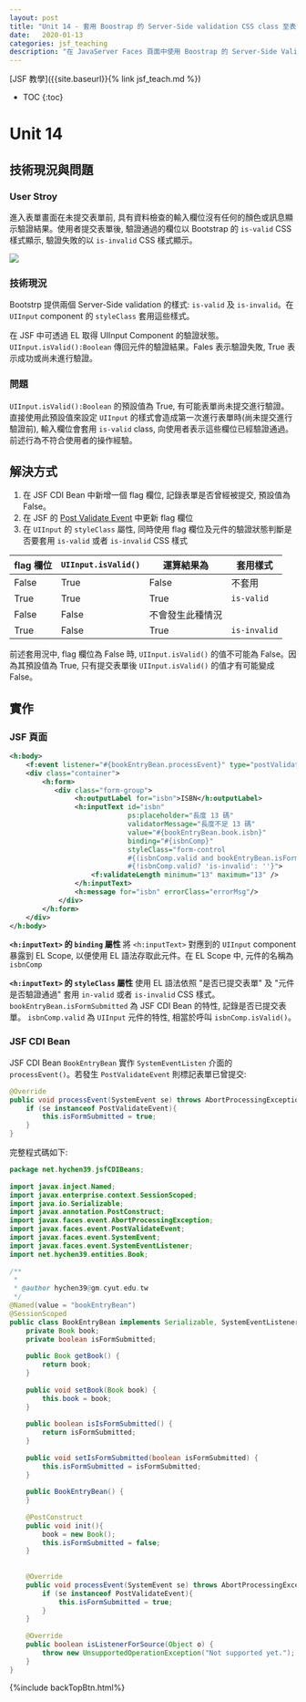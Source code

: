 ```yaml
---
layout: post
title: "Unit 14 - 套用 Boostrap 的 Server-Side validation CSS class 至表單欄位"
date:   2020-01-13
categories: jsf_teaching
description: "在 JavaServer Faces 頁面中使用 Boostrap 的 Server-Side Validation CSS classes 。JSF 教學 Unit 14。"
---    
```


[JSF 教學]({{site.baseurl}}{% link jsf_teach.md %})

* TOC
{:toc}    
  
#  Unit 14

 
  
##  技術現況與問題
  
  
###  User Stroy
  
進入表單畫面在未提交表單前, 具有資料檢查的輸入欄位沒有任何的顏色或訊息顯示驗證結果。使用者提交表單後, 驗證通過的欄位以 Bootstrap 的 `is-valid` CSS 樣式顯示, 驗證失敗的以 `is-invalid` CSS 樣式顯示。
 

![]({{"/assets/img/jsf_teaching/unit14-i01.gif"}} )

###  技術現況
  
  
Bootstrp 提供兩個 Server-Side validation 的樣式: `is-valid` 及 `is-invalid`。在 `UIInput` component 的 `styleClass` 套用這些樣式。
  
在 JSF 中可透過 EL 取得 UIInput Component 的驗證狀態。`UIInput.isValid():Boolean` 傳回元件的驗證結果。Fales 表示驗證失敗, True 表示成功或尚未進行驗證。
  
###  問題 
  
  
`UIInput.isValid():Boolean` 的預設值為 True, 有可能表單尚未提交進行驗證。直接使用此預設值來設定 `UIInput` 的樣式會造成第一次進行表單時(尚未提交進行驗證前), 輸入欄位會套用 `is-valid` class, 向使用者表示這些欄位已經驗證通過。前述行為不符合使用者的操作經驗。
  
  
##  解決方式
  
  
1. 在 JSF CDI Bean 中新增一個 flag 欄位, 記錄表單是否曾經被提交, 預設值為 False。
2. 在 JSF 的 [Post Validate Event](https://docs.oracle.com/javaee/6/tutorial/doc/bnaqq.html ) 中更新 flag 欄位
3. 在 `UIInput` 的 `styleClass` 屬性, 同時使用 flag 欄位及元件的驗證狀態判斷是否要套用 `is-valid` 或者 `is-invalid` CSS 樣式
  
| flag 欄位 | `UIInput.isValid()` |  運算結果為 | 套用樣式 |
--|--|--|--|
False | True | False | 不套用    
True | True | True | `is-valid`
False | False | 不會發生此種情況 |     
True | False | True | `is-invalid`
  
前述套用況中, flag 欄位為 False 時, `UIInput.isValid()` 的值不可能為 False。因為其預設值為 True, 只有提交表單後 `UIInput.isValid()` 的值才有可能變成 False。
  
  
  
##  實作
  
  
###  JSF 頁面
  
  
```xml
<h:body>
    <f:event listener="#{bookEntryBean.processEvent}" type="postValidate" />
    <div class="container">
        <h:form>
           <div class="form-group">
                <h:outputLabel for="isbn">ISBN</h:outputLabel>
                <h:inputText id="isbn" 
                             ps:placeholder="長度 13 碼" 
                             validatorMessage="長度不足 13 碼"
                             value="#{bookEntryBean.book.isbn}"
                             binding="#{isbnComp}"
                             styleClass="form-control 
                             #{(isbnComp.valid and bookEntryBean.isFormSubmitted) ? 'is-valid' : ''}
                             #{!isbnComp.valid? 'is-invalid': ''}">
                    <f:validateLength minimum="13" maximum="13" />
                </h:inputText>
                <h:message for="isbn" errorClass="errorMsg"/>
            </div>
        </h:form>
    </div>
</h:body>
```
  
**`<h:inputText>` 的 `binding` 屬性**
將 `<h:inputText>` 對應到的 `UIInput` component 暴露到 EL Scope, 以便使用 EL 語法存取此元件。在 EL Scope 中, 元件的名稱為 `isbnComp`
  
**`<h:inputText>` 的 `styleClass` 屬性**
使用 EL 語法依照 "是否已提交表單" 及 "元件是否驗證通過" 套用 `in-valid` 或者 `is-invalid` CSS 樣式。 `bookEntryBean.isFormSubmitted` 為 JSF CDI Bean 的特性, 記錄是否已提交表單。 `isbnComp.valid` 為 `UIInput` 元件的特性, 相當於呼叫 `isbnComp.isValid()`。
  
###  JSF CDI Bean 
  
  
JSF CDI Bean `BookEntryBean` 實作 `SystemEventListen` 介面的 `processEvent()`。若發生 `PostValidateEvent` 則標記表單已曾提交:
  
```java
@Override
public void processEvent(SystemEvent se) throws AbortProcessingException {
    if (se instanceof PostValidateEvent){
        this.isFormSubmitted = true;
    }
}
```
  
完整程式碼如下:
  
```java
package net.hychen39.jsfCDIBeans;
  
import javax.inject.Named;
import javax.enterprise.context.SessionScoped;
import java.io.Serializable;
import javax.annotation.PostConstruct;
import javax.faces.event.AbortProcessingException;
import javax.faces.event.PostValidateEvent;
import javax.faces.event.SystemEvent;
import javax.faces.event.SystemEventListener;
import net.hychen39.entities.Book;
  
/**
 *
 * @author hychen39@gm.cyut.edu.tw
 */
@Named(value = "bookEntryBean")
@SessionScoped
public class BookEntryBean implements Serializable, SystemEventListener {
    private Book book;
    private boolean isFormSubmitted;
  
    public Book getBook() {
        return book;
    }
  
    public void setBook(Book book) {
        this.book = book;
    }
  
    public boolean isIsFormSubmitted() {
        return isFormSubmitted;
    }
  
    public void setIsFormSubmitted(boolean isFormSubmitted) {
        this.isFormSubmitted = isFormSubmitted;
    }
  
    public BookEntryBean() {
    }
  
    @PostConstruct
    public void init(){
        book = new Book();
        this.isFormSubmitted = false;
    }
  
  
    @Override
    public void processEvent(SystemEvent se) throws AbortProcessingException {
        if (se instanceof PostValidateEvent){
            this.isFormSubmitted = true;
        }
    }
  
    @Override
    public boolean isListenerForSource(Object o) {
        throw new UnsupportedOperationException("Not supported yet."); //To change body of generated methods, choose Tools | Templates.
    }
}
```
  
  
 {%include backTopBtn.html%} 
  
  
  